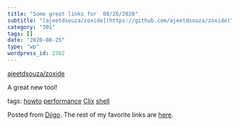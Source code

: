 ```yaml
---
title: "Some great links for  08/26/2020"
subtitle: "[ajeetdsouza/zoxide](https://github.com/ajeetdsouza/zoxide)"
category: "301"
tags: []
date: "2020-08-25"
type: "wp"
wordpress_id: 2762
---
```

[ajeetdsouza/zoxide](https://github.com/ajeetdsouza/zoxide) 

A great new tool!

 tags: [howto](https://www.diigo.com/user/pitosalas/howto) [performance](https://www.diigo.com/user/pitosalas/performance) [Clix](https://www.diigo.com/user/pitosalas/Clix) [shell](https://www.diigo.com/user/pitosalas/shell)

Posted from [Diigo](https://www.diigo.com). The rest of my favorite links are [here](https://www.diigo.com/user/pitosalas).